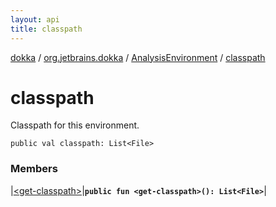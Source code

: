 ```yaml
---
layout: api
title: classpath
---
```

[dokka](../../../index.html) / [org.jetbrains.dokka](../../index.html) / [AnalysisEnvironment](../index.html) / [classpath](index.html)


# classpath

Classpath for this environment.

```
public val classpath: List<File>
```


### Members


|[&lt;get-classpath&gt;](_get-classpath_.html)|**`public fun <get-classpath>(): List<File>`**|

